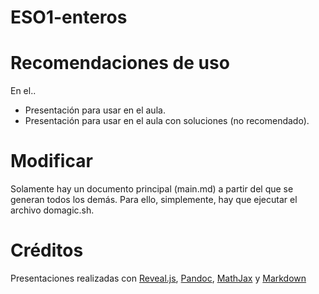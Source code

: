 # ESO1-enteros


# Recomendaciones de uso
En el..
- Presentación para usar en el aula.
- Presentación para usar en el aula con soluciones (no recomendado).


# Modificar
Solamente hay un documento principal (main.md) a partir del que se generan todos los demás. Para ello, simplemente, hay que ejecutar el archivo domagic.sh. 

# Créditos
Presentaciones realizadas con  <a href="https://revealjs.com/#/">Reveal.js</a>, <a href="https://pandoc.org/">Pandoc</a>, <a href="https://www.mathjax.org/">MathJax</a> y <a href="https://www.markdownguide.org/">Markdown</a>

